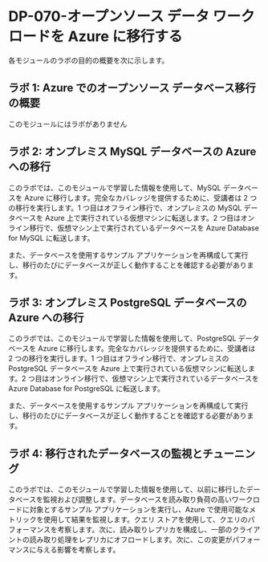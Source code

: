 ﻿# DP-070-オープンソース データ ワークロードを Azure に移行する

各モジュールのラボの目的の概要を次に示します。

## ラボ 1: Azure でのオープンソース データベース移行の概要

このモジュールにはラボがありません

## ラボ 2: オンプレミス MySQL データベースの Azure への移行

このラボでは、このモジュールで学習した情報を使用して、MySQL データベースを Azure に移行します。完全なカバレッジを提供するために、受講者は 2 つの移行を実行します。1 つ目はオフライン移行で、オンプレミスの MySQL データベースを Azure 上で実行されている仮想マシンに転送します。2 つ目はオンライン移行で、仮想マシン上で実行されているデータベースを Azure Database for MySQL に転送します。

また、データベースを使用するサンプル アプリケーションを再構成して実行し、移行のたびにデータベースが正しく動作することを確認する必要があります。

## ラボ 3: オンプレミス PostgreSQL データベースの Azure への移行

このラボでは、このモジュールで学習した情報を使用して、PostgreSQL データベースを Azure に移行します。完全なカバレッジを提供するために、受講者は 2 つの移行を実行します。1 つ目はオフライン移行で、オンプレミスの PostgreSQL データベースを Azure 上で実行されている仮想マシンに転送します。2 つ目はオンライン移行で、仮想マシン上で実行されているデータベースを Azure Database for PostgreSQL に転送します。

また、データベースを使用するサンプル アプリケーションを再構成して実行し、移行のたびにデータベースが正しく動作することを確認する必要があります。

## ラボ 4: 移行されたデータベースの監視とチューニング

このラボでは、このモジュールで学習した情報を使用して、以前に移行したデータベースを監視および調整します。データベースを読み取り負荷の高いワークロードに対象とするサンプル アプリケーションを実行し、Azure で使用可能なメトリックを使用して結果を監視します。クエリ ストアを使用して、クエリのパフォーマンスを考察します。次に、読み取りレプリカを構成し、一部のクライアントの読み取り処理をレプリカにオフロードします。次に、この変更がパフォーマンスに与える影響を考察します。
